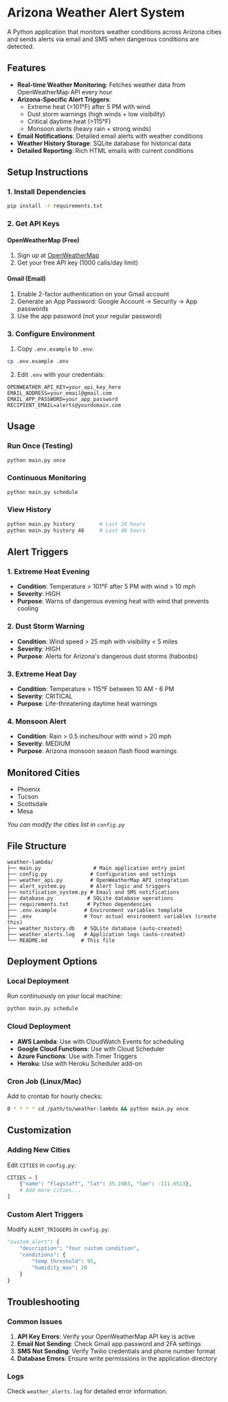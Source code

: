 # Arizona Weather Alert System

A Python application that monitors weather conditions across Arizona cities and sends alerts via email and SMS when dangerous conditions are detected.

## Features

- **Real-time Weather Monitoring**: Fetches weather data from OpenWeatherMap API every hour
- **Arizona-Specific Alert Triggers**:
  - Extreme heat (>101°F) after 5 PM with wind
  - Dust storm warnings (high winds + low visibility)
  - Critical daytime heat (>115°F)
  - Monsoon alerts (heavy rain + strong winds)
- **Email Notifications**: Detailed email alerts with weather conditions
- **Weather History Storage**: SQLite database for historical data
- **Detailed Reporting**: Rich HTML emails with current conditions

## Setup Instructions

### 1. Install Dependencies

```bash
pip install -r requirements.txt
```

### 2. Get API Keys

#### OpenWeatherMap (Free)
1. Sign up at [OpenWeatherMap](https://openweathermap.org/api)
2. Get your free API key (1000 calls/day limit)

#### Gmail (Email)
1. Enable 2-factor authentication on your Gmail account
2. Generate an App Password: Google Account → Security → App passwords
3. Use the app password (not your regular password)

### 3. Configure Environment

1. Copy `.env.example` to `.env`:
```bash
cp .env.example .env
```

2. Edit `.env` with your credentials:
```env
OPENWEATHER_API_KEY=your_api_key_here
EMAIL_ADDRESS=your_email@gmail.com
EMAIL_APP_PASSWORD=your_app_password
RECIPIENT_EMAIL=alerts@yourdomain.com
```

## Usage

### Run Once (Testing)
```bash
python main.py once
```

### Continuous Monitoring
```bash
python main.py schedule
```

### View History
```bash
python main.py history        # Last 24 hours
python main.py history 48     # Last 48 hours
```

## Alert Triggers

### 1. Extreme Heat Evening
- **Condition**: Temperature > 101°F after 5 PM with wind > 10 mph
- **Severity**: HIGH
- **Purpose**: Warns of dangerous evening heat with wind that prevents cooling

### 2. Dust Storm Warning
- **Condition**: Wind speed > 25 mph with visibility < 5 miles
- **Severity**: HIGH
- **Purpose**: Alerts for Arizona's dangerous dust storms (haboobs)

### 3. Extreme Heat Day
- **Condition**: Temperature > 115°F between 10 AM - 6 PM
- **Severity**: CRITICAL
- **Purpose**: Life-threatening daytime heat warnings

### 4. Monsoon Alert
- **Condition**: Rain > 0.5 inches/hour with wind > 20 mph
- **Severity**: MEDIUM
- **Purpose**: Arizona monsoon season flash flood warnings

## Monitored Cities

- Phoenix
- Tucson
- Scottsdale
- Mesa

*You can modify the cities list in `config.py`*

## File Structure

```
weather-lambda/
├── main.py                 # Main application entry point
├── config.py              # Configuration and settings
├── weather_api.py         # OpenWeatherMap API integration
├── alert_system.py        # Alert logic and triggers
├── notification_system.py # Email and SMS notifications
├── database.py           # SQLite database operations
├── requirements.txt      # Python dependencies
├── .env.example         # Environment variables template
├── .env                 # Your actual environment variables (create this)
├── weather_history.db   # SQLite database (auto-created)
├── weather_alerts.log   # Application logs (auto-created)
└── README.md           # This file
```

## Deployment Options

### Local Deployment
Run continuously on your local machine:
```bash
python main.py schedule
```

### Cloud Deployment
- **AWS Lambda**: Use with CloudWatch Events for scheduling
- **Google Cloud Functions**: Use with Cloud Scheduler
- **Azure Functions**: Use with Timer Triggers
- **Heroku**: Use with Heroku Scheduler add-on

### Cron Job (Linux/Mac)
Add to crontab for hourly checks:
```bash
0 * * * * cd /path/to/weather-lambda && python main.py once
```

## Customization

### Adding New Cities
Edit `CITIES` in `config.py`:
```python
CITIES = [
    {"name": "Flagstaff", "lat": 35.1983, "lon": -111.6513},
    # Add more cities...
]
```

### Custom Alert Triggers
Modify `ALERT_TRIGGERS` in `config.py`:
```python
"custom_alert": {
    "description": "Your custom condition",
    "conditions": {
        "temp_threshold": 95,
        "humidity_max": 20
    }
}
```

## Troubleshooting

### Common Issues

1. **API Key Errors**: Verify your OpenWeatherMap API key is active
2. **Email Not Sending**: Check Gmail app password and 2FA settings
3. **SMS Not Sending**: Verify Twilio credentials and phone number format
4. **Database Errors**: Ensure write permissions in the application directory

### Logs
Check `weather_alerts.log` for detailed error information.

